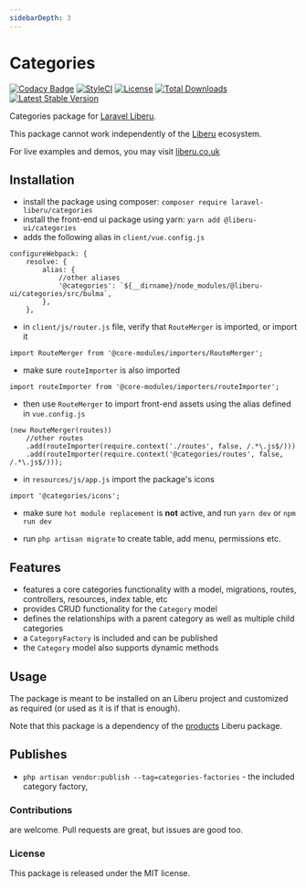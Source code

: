 ```yaml
---
sidebarDepth: 3
---
```


# Categories

[![Codacy Badge](https://api.codacy.com/project/badge/Grade/aa6c0917f8c6425f87eb94c01d84b2f8)](https://www.codacy.com/app/laravel-liberu/categories?utm_source=github.com&amp;utm_medium=referral&amp;utm_content=laravel-liberu/categories&amp;utm_campaign=Badge_Grade)
[![StyleCI](https://github.styleci.io/repos/85484767/shield?branch=master)](https://github.styleci.io/repos/85484767)
[![License](https://poser.pugx.org/laravel-liberu/categories/license)](https://packagist.org/packages/laravel-liberu/categories)
[![Total Downloads](https://poser.pugx.org/laravel-liberu/categories/downloads)](https://packagist.org/packages/laravel-liberu/categories)
[![Latest Stable Version](https://poser.pugx.org/laravel-liberu/categories/version)](https://packagist.org/packages/laravel-liberu/categories)

Categories package for [Laravel Liberu](https://github.com/laravel-liberu/Liberu).

This package cannot work independently of the [Liberu](https://github.com/laravel-liberu/Liberu) ecosystem.

For live examples and demos, you may visit [liberu.co.uk](https://www.liberu.co.uk)

## Installation

* install the package using composer: `composer require laravel-liberu/categories`
* install the front-end ui package using yarn: `yarn add @liberu-ui/categories`
* adds the following alias in `client/vue.config.js`
```
configureWebpack: {
    resolve: {
        alias: {
            //other aliases
            '@categories': `${__dirname}/node_modules/@liberu-ui/categories/src/bulma`,
        },
    },
```
* in `client/js/router.js` file, verify that `RouteMerger` is imported, or import it

`import RouteMerger from '@core-modules/importers/RouteMerger';`

* make sure `routeImporter` is also imported

`import routeImporter from '@core-modules/importers/routeImporter';`

* then use `RouteMerger` to import front-end assets using the alias defined in `vue.config.js`

```
(new RouteMerger(routes))
    //other routes
    .add(routeImporter(require.context('./routes', false, /.*\.js$/)))
    .add(routeImporter(require.context('@categories/routes', false, /.*\.js$/)));
```

* in `resources/js/app.js` import the package's icons

`import '@categories/icons';`

* make sure `hot module replacement` is **not** active, and run `yarn dev` or `npm run dev`

* run `php artisan migrate` to create table, add menu, permissions etc.

## Features

- features a core categories functionality with a model, migrations, 
routes, controllers, resources, index table, etc 
- provides CRUD functionality for the `Category` model
- defines the relationships with a parent category as well as multiple child categories
- a `CategoryFactory` is included and can be published
- the `Category` model also supports dynamic methods

## Usage

The package is meant to be installed on an Liberu project and customized as required 
(or used as it is if that is enough). 

Note that this package is a dependency of the [products](https://docs.liberu.co.uk/backend/products.html) Liberu package.

## Publishes

- `php artisan vendor:publish --tag=categories-factories` - the included category factory,
   
### Contributions

are welcome. Pull requests are great, but issues are good too.

### License

This package is released under the MIT license.
